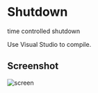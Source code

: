 # Shutdown
 time controlled shutdown

Use Visual Studio to compile.

## Screenshot
![screen](https://github.com/user-attachments/assets/9064d332-82a9-4208-94e8-ce6e04c1b4b0)
